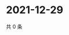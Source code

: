 # 2021-12-29

共 0 条

<!-- BEGIN WEIBO -->
<!-- 最后更新时间 Wed Dec 29 2021 14:14:55 GMT+0800 (China Standard Time) -->

<!-- END WEIBO -->
